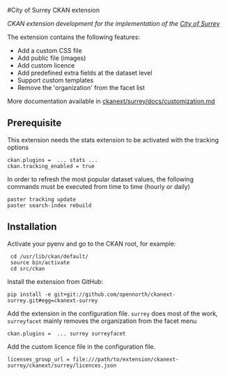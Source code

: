 #City of Surrey CKAN extension

*CKAN extension development for the implementation of the [City of Surrey](https://www.surrey.ca/)*

The extension contains the following features:

- Add a custom CSS file
- Add public file (images)
- Add custom licence
- Add predefined extra fields at the dataset level
- Support custom templates
- Remove the 'organization' from the facet list

More documentation available in  [ckanext/surrey/docs/customization.md](ckanext/surrey/docs/customization.md)

## Prerequisite

This extension needs the stats extension to be activated with the tracking options

```
ckan.plugins =  ... stats ...
ckan.tracking_enabled = true 
```

In order to refresh the most popular dataset values, the following commands must be executed from time to time (hourly or daily)
```
paster tracking update 
paster search-index rebuild 
```

## Installation

Activate your pyenv and go to the CKAN root, for example:
```
 cd /usr/lib/ckan/default/
 source bin/activate
 cd src/ckan
```

Install the extension from GitHub:

```
pip install -e git+git://github.com/opennorth/ckanext-surrey.git#egg=ckanext-surrey
```

Add the extension in the configuration file. `surrey` does most of the work, `surreyfacet` mainly removes the organization from the facet menu
```
ckan.plugins =  ... surrey surreyfacet
``` 

Add the custom licence file in the configuration file. 

```
licenses_group_url = file:///path/to/extension/ckanext-surrey/ckanext/surrey/licences.json
```
